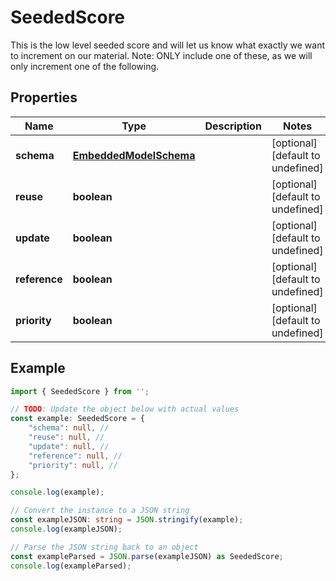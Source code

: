 
# SeededScore

This is the low level seeded score and will let us know what exactly we want to increment on our material.  Note: ONLY include one of these, as we will only increment one of the following.

## Properties

Name | Type | Description | Notes
------------ | ------------- | ------------- | -------------
**schema** | [**EmbeddedModelSchema**](EmbeddedModelSchema) |  | [optional] [default to undefined]
**reuse** | **boolean** |  | [optional] [default to undefined]
**update** | **boolean** |  | [optional] [default to undefined]
**reference** | **boolean** |  | [optional] [default to undefined]
**priority** | **boolean** |  | [optional] [default to undefined]

## Example

```typescript
import { SeededScore } from '';

// TODO: Update the object below with actual values
const example: SeededScore = {
    "schema": null, // 
    "reuse": null, // 
    "update": null, // 
    "reference": null, // 
    "priority": null, // 
};

console.log(example);

// Convert the instance to a JSON string
const exampleJSON: string = JSON.stringify(example);
console.log(exampleJSON);

// Parse the JSON string back to an object
const exampleParsed = JSON.parse(exampleJSON) as SeededScore;
console.log(exampleParsed);
```




